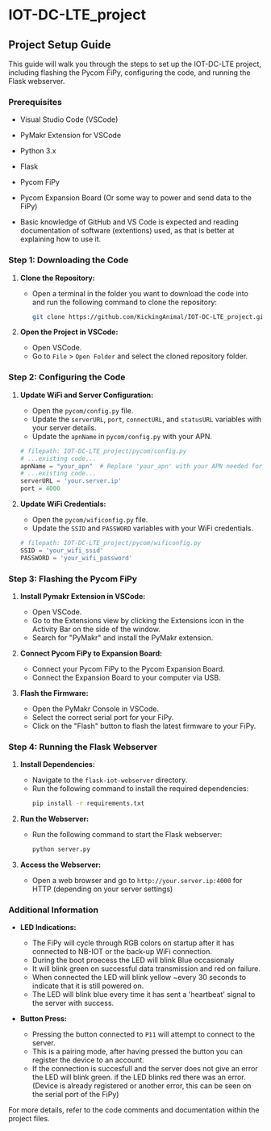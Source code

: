 # IOT-DC-LTE_project

## Project Setup Guide

This guide will walk you through the steps to set up the IOT-DC-LTE project, including flashing the Pycom FiPy, configuring the code, and running the Flask webserver.

### Prerequisites

- Visual Studio Code (VSCode)
- PyMakr Extension for VSCode
- Python 3.x
- Flask
- Pycom FiPy
- Pycom Expansion Board (Or some way to power and send data to the FiPy)

- Basic knowledge of GitHub and VS Code is expected and reading documentation of software (extentions) used, as that is better at explaining how to use it.

### Step 1: Downloading the Code

1. **Clone the Repository:**
   - Open a terminal in the folder you want to download the code into and run the following command to clone the repository:
     ```sh
     git clone https://github.com/KickingAnimal/IOT-DC-LTE_project.git
     ```

2. **Open the Project in VSCode:**
   - Open VSCode.
   - Go to `File` > `Open Folder` and select the cloned repository folder.

### Step 2: Configuring the Code

1. **Update WiFi and Server Configuration:**
   - Open the `pycom/config.py` file.
   - Update the `serverURL`, `port`, `connectURL`, and `statusURL` variables with your server details.
   - Update the `apnName` in `pycom/config.py` with your APN.

   ```python
   # filepath: IOT-DC-LTE_project/pycom/config.py
   # ...existing code...
   apnName = "your_apn"  # Replace 'your_apn' with your APN needed for your SIM card
   # ...existing code...
   serverURL = 'your.server.ip'
   port = 4000
   ```

2. **Update WiFi Credentials:**
   - Open the `pycom/wificonfig.py` file.
   - Update the `SSID` and `PASSWORD` variables with your WiFi credentials.

   ```python
   # filepath: IOT-DC-LTE_project/pycom/wificonfig.py
   SSID = 'your_wifi_ssid'
   PASSWORD = 'your_wifi_password'
   ```

### Step 3: Flashing the Pycom FiPy

1. **Install Pymakr Extension in VSCode:**
   - Open VSCode.
   - Go to the Extensions view by clicking the Extensions icon in the Activity Bar on the side of the window.
   - Search for "PyMakr" and install the PyMakr extension.

2. **Connect Pycom FiPy to Expansion Board:**
   - Connect your Pycom FiPy to the Pycom Expansion Board.
   - Connect the Expansion Board to your computer via USB.

3. **Flash the Firmware:**
   - Open the PyMakr Console in VSCode.
   - Select the correct serial port for your FiPy.
   - Click on the "Flash" button to flash the latest firmware to your FiPy.




### Step 4: Running the Flask Webserver

1. **Install Dependencies:**
   - Navigate to the `flask-iot-webserver` directory.
   - Run the following command to install the required dependencies:
     ```sh
     pip install -r requirements.txt
     ```

2. **Run the Webserver:**
   - Run the following command to start the Flask webserver:
     ```sh
     python server.py
     ```

3. **Access the Webserver:**
   - Open a web browser and go to `http://your.server.ip:4000` for HTTP (depending on your server settings)

### Additional Information

- **LED Indications:**
  - The FiPy will cycle through RGB colors on startup after it has connected to NB-IOT or the back-up WiFi connection.
  - During the boot proecess the LED will blink Blue occasionaly
  - It will blink green on successful data transmission and red on failure.
  - When connected the LED will blink yellow ~every 30 seconds to indicate that it is still powered on.
  - The LED will blink blue every time it has sent a 'heartbeat' signal to the server with success. 

- **Button Press:**
  - Pressing the button connected to `P11` will attempt to connect to the server.
  - This is a pairing mode, after having pressed the button you can register the device to an account.
  - If the connection is succesfull and the server does not give an error the LED will blink green. if the LED blinks red there was an error. (Device is already registered or another error, this can be seen on the serial port of the FiPy)

For more details, refer to the code comments and documentation within the project files.

